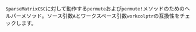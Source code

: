 `SparseMatrixCSC`に対して動作する`permute`および`permute!`メソッドのためのヘルパーメソッド。ソース引数`A`とワークスペース引数`workcolptr`の互換性をチェックします。
